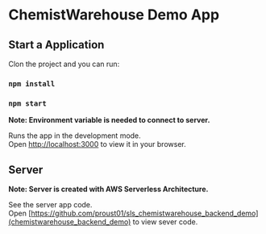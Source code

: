 # ChemistWarehouse Demo App


## Start a Application

Clon the project and you can run:

### `npm install`
### `npm start`

**Note: Environment variable is needed to connect to server.**

Runs the app in the development mode.\
Open [http://localhost:3000](http://localhost:3000) to view it in your browser.


## Server

**Note: Server is created with AWS Serverless Architecture.**

See the server app code.\
Open [https://github.com/proust01/sls_chemistwarehouse_backend_demo](chemistwarehouse_backend_demo) to view sever code.
